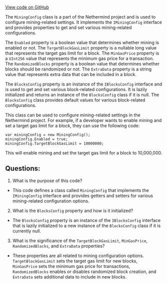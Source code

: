 [View code on GitHub](https://github.com/nethermindeth/nethermind/Nethermind.Consensus/MiningConfig.cs)

The `MiningConfig` class is a part of the Nethermind project and is used to configure mining-related settings. It implements the `IMiningConfig` interface and provides properties to get and set various mining-related configurations. 

The `Enabled` property is a boolean value that determines whether mining is enabled or not. The `TargetBlockGasLimit` property is a nullable long value that represents the target gas limit for a block. The `MinGasPrice` property is a `UInt256` value that represents the minimum gas price for a transaction. The `RandomizedBlocks` property is a boolean value that determines whether blocks should be randomized or not. The `ExtraData` property is a string value that represents extra data that can be included in a block.

The `BlocksConfig` property is an instance of the `IBlocksConfig` interface and is used to get and set various block-related configurations. It is lazily initialized and returns an instance of the `BlocksConfig` class if it is null. The `BlocksConfig` class provides default values for various block-related configurations.

This class can be used to configure mining-related settings in the Nethermind project. For example, if a developer wants to enable mining and set a target gas limit for a block, they can use the following code:

```
var miningConfig = new MiningConfig();
miningConfig.Enabled = true;
miningConfig.TargetBlockGasLimit = 10000000;
```

This will enable mining and set the target gas limit for a block to 10,000,000.
## Questions: 
 1. What is the purpose of this code?
- This code defines a class called `MiningConfig` that implements the `IMiningConfig` interface and provides getters and setters for various mining-related configuration options.

2. What is the `BlocksConfig` property and how is it initialized?
- The `BlocksConfig` property is an instance of the `IBlocksConfig` interface that is lazily initialized to a new instance of the `BlocksConfig` class if it is currently null.

3. What is the significance of the `TargetBlockGasLimit`, `MinGasPrice`, `RandomizedBlocks`, and `ExtraData` properties?
- These properties are all related to mining configuration options. `TargetBlockGasLimit` sets the target gas limit for new blocks, `MinGasPrice` sets the minimum gas price for transactions, `RandomizedBlocks` enables or disables randomized block creation, and `ExtraData` sets additional data to include in new blocks.